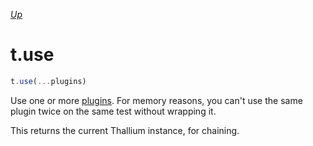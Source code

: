 *[Up](./primary.md)*

# t.use

```js
t.use(...plugins)
```

Use one or more [plugins](../plugins.md). For memory reasons, you can't use the same plugin twice on the same test without wrapping it.

This returns the current Thallium instance, for chaining.
